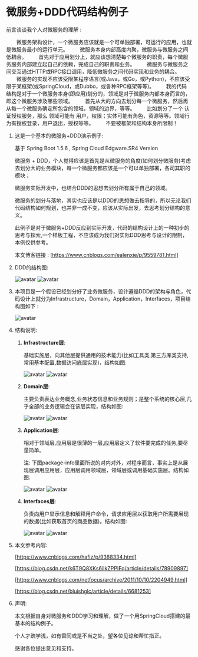 微服务+DDD代码结构例子
======================

前言谈谈我个人对微服务的理解 : 

　　微服务架构设计，一个微服务应该就是一个可单独部署，可运行的应用，也就是微服务最小的运行单元。
　　微服务本身内部高度内聚，微服务与微服务之间低耦合。
　　首先对于应用划分上，就应该想清楚每个微服务的职责，每个微服务服务内部建立起自己的依赖，完成自己的职责和业务。
　　微服务与微服务之间交互通过HTTP或RPC接口调用，降低微服务之间代码实现和业务的耦合。
　　微服务的实现不应该受限某程序语言(或Java，或Go，或Python)，不应该受限于某框架(或SpringCloud，或Dubbo，或各种RPC框架等等)。
　　我的代码结构是对于一个微服务本身(即应用)划分的，领域是对于微服务内部本身而言的，即这个微服务涉及哪些领域。
　　首先从大的方向去划分每一个微服务，然后再从每一个微服务确定所包含的领域，领域的边界，等等。
　　比如划分了一个 认证授权服务，那么 领域可能有 用户，权限；实体可能有角色，资源等等。领域行为有授权登录，用户退出，授权等等。
　　不要被框架和结构本身所限制！

1. 这是一个基本的微服务+DDD演示例子: 

    基于 Spring Boot 1.5.6 , Spring Cloud Edgware.SR4 Version
    
    微服务 + DDD，个人觉得应该是首先是从微服务的角度(如何划分微服务)考虑去划分大的业务模块，每一个微服务都应该是一个可以单独部署，各司其职的模块；

    微服务实际开发中，也结合DDD的思想去划分所有属于自己的领域。
    
    微服务的划分与落地，其实也应该是以DDD的思想做去指导的，所以无论我们代码结构如何规划，也并非一成不变，应该从实际出发，去思考划分结构的意义。
    
    此例子是对于微服务+DDD反应到实际开发，代码的结构设计上的一种初步的思考与探索,一个样板工程，不应该成为我们对实际DDD思考与设计的限制，本例仅供参考。
    
    本文博客链接 : [https://www.cnblogs.com/ealenxie/p/9559781.html]
    
2. DDD的结构图: 

    ![avatar](https://images2018.cnblogs.com/blog/994599/201808/994599-20180830125911190-468037055.png)
    ![avatar](https://images2018.cnblogs.com/blog/994599/201808/994599-20180830125945668-1072959527.png)

3. 本项目是一个假设已经划分好了业务微服务，设计遵循DDD的架构与角色，代码设计上就分为Infrastructure，Domain，Application，Interfaces，项目结构图如下 : 

    ![avatar](https://images2018.cnblogs.com/blog/994599/201808/994599-20180830132619533-611437668.png)

4. 结构说明: 

    1. **Infrastructure层**:  
    
        基础实施层，向其他层提供通用的技术能力(比如工具类,第三方库类支持,常用基本配置,数据访问底层实现)，结构如图:
            
        ![avatar](https://images2018.cnblogs.com/blog/994599/201808/994599-20180830134304547-660094458.png)
        ![avatar](https://images2018.cnblogs.com/blog/994599/201808/994599-20180830134336916-1945132941.png)
        
    2. **Domain层**:
    
        主要负责表达业务概念,业务状态信息和业务规则；是整个系统的核心层,几乎全部的业务逻辑会在该层实现，结构如图:
        
        ![avatar](https://images2018.cnblogs.com/blog/994599/201808/994599-20180830134410240-623245752.png)
        ![avatar](https://images2018.cnblogs.com/blog/994599/201808/994599-20180830134515558-56966635.png)
        
    3. **Application层**: 
        
        相对于领域层,应用层是很薄的一层,应用层定义了软件要完成的任务,要尽量简单。
        
        注: 下图package-info里面所说的对内对外，对程序而言，事实上是从展现层调用应用层，应用层调用领域层，领域层或调用基础实施层。结构如图:
    
        ![avatar](https://images2018.cnblogs.com/blog/994599/201808/994599-20180830134844172-1295041747.png)
        ![avatar](https://images2018.cnblogs.com/blog/994599/201808/994599-20180830134819652-762502148.png)

    4.  **Interfaces层**:
    
        负责向用户显示信息和解释用户命令，请求应用层以获取用户所需要展现的数据(比如获取首页的商品数据)。结构如图:

        ![avatar](https://images2018.cnblogs.com/blog/994599/201808/994599-20180830135806554-1845171786.png)
        ![avatar](https://images2018.cnblogs.com/blog/994599/201808/994599-20180830135840092-1534652017.png)

5. 本文参考内容:
    
    [https://www.cnblogs.com/hafiz/p/9388334.html]
    
    [https://blog.csdn.net/k6T9Q8XKs6iIkZPPIFq/article/details/78909897]
    
    [https://www.cnblogs.com/netfocus/archive/2011/10/10/2204949.html]
    
    [https://blog.csdn.net/bluishglc/article/details/6681253] 

6. 声明:
    
    本文根据自身对微服务和DDD学习和理解，做了一个用SpringCloud搭建的最基本的结构例子。
    
    个人才疏学浅，如有雷同或是不当之处，望各位见谅和帮忙指正。
    
    感谢各位提出意见和支持。
    











